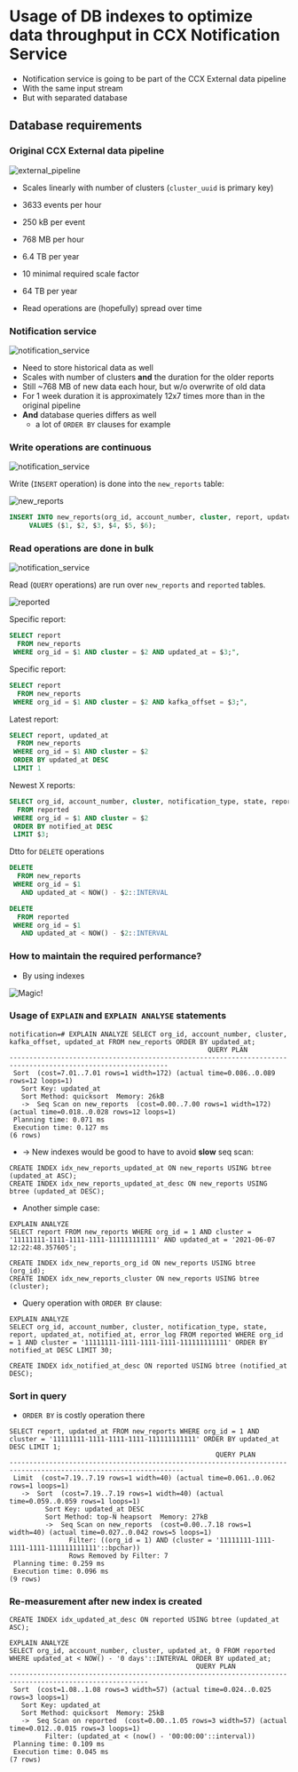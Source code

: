 # Usage of DB indexes to optimize data throughput in CCX Notification Service

* Notification service is going to be part of the CCX External data pipeline
* With the same input stream
* But with separated database

## Database requirements

### Original CCX External data pipeline

![external_pipeline](external-pipeline-animation.gif)

* Scales linearly with number of clusters (`cluster_uuid` is primary key)
* 3633 events per hour
* 250 kB per event
* 768 MB per hour
* 6.4 TB per year
* 10 minimal required scale factor
* 64 TB per year

* Read operations are (hopefully) spread over time

### Notification service

![notification_service](notification-service2.png)

* Need to store historical data as well
* Scales with number of clusters **and** the duration for the older reports
* Still ~768 MB of new data each hour, but w/o overwrite of old data
* For 1 week duration it is approximately 12x7 times more than in the original pipeline
* **And** database queries differs as well
    - a lot of `ORDER BY` clauses for example

### Write operations are continuous

![notification_service](notification-service2A.png)

Write (`INSERT` operation) is done into the `new_reports` table:

![new_reports](new_reports.png)

```sql
INSERT INTO new_reports(org_id, account_number, cluster, report, updated_at, kafka_offset)
     VALUES ($1, $2, $3, $4, $5, $6);
```

### Read operations are done in bulk

![notification_service](notification-service2B.png)

Read (`QUERY` operations) are run over `new_reports` and `reported` tables.

![reported](reported.png)

Specific report:

```sql
SELECT report
  FROM new_reports
 WHERE org_id = $1 AND cluster = $2 AND updated_at = $3;",
```

Specific report:

```sql
SELECT report
  FROM new_reports
 WHERE org_id = $1 AND cluster = $2 AND kafka_offset = $3;",
```

Latest report:

```sql
SELECT report, updated_at
  FROM new_reports
 WHERE org_id = $1 AND cluster = $2
 ORDER BY updated_at DESC
 LIMIT 1
```

Newest X reports:

```sql
SELECT org_id, account_number, cluster, notification_type, state, report, updated_at, notified_at, error_log
  FROM reported
 WHERE org_id = $1 AND cluster = $2
 ORDER BY notified_at DESC
 LIMIT $3;
```

Dtto for `DELETE` operations

```sql
DELETE
  FROM new_reports
 WHERE org_id = $1
   AND updated_at < NOW() - $2::INTERVAL 
```

```sql
DELETE
  FROM reported
 WHERE org_id = $1
   AND updated_at < NOW() - $2::INTERVAL
```

### How to maintain the required performance?

* By using indexes

![Magic!](magic.jpg)

### Usage of `EXPLAIN` and `EXPLAIN ANALYSE` statements

```
notification=# EXPLAIN ANALYZE SELECT org_id, account_number, cluster, kafka_offset, updated_at FROM new_reports ORDER BY updated_at;
                                                  QUERY PLAN                                                  
--------------------------------------------------------------------------------------------------------------
 Sort  (cost=7.01..7.01 rows=1 width=172) (actual time=0.086..0.089 rows=12 loops=1)
   Sort Key: updated_at
   Sort Method: quicksort  Memory: 26kB
   ->  Seq Scan on new_reports  (cost=0.00..7.00 rows=1 width=172) (actual time=0.018..0.028 rows=12 loops=1)
 Planning time: 0.071 ms
 Execution time: 0.127 ms
(6 rows)
```

* -> New indexes would be good to have to avoid **slow** seq scan:

```
CREATE INDEX idx_new_reports_updated_at ON new_reports USING btree (updated_at ASC);
CREATE INDEX idx_new_reports_updated_at_desc ON new_reports USING btree (updated_at DESC);
```

* Another simple case:

```
EXPLAIN ANALYZE
SELECT report FROM new_reports WHERE org_id = 1 AND cluster = '11111111-1111-1111-1111-111111111111' AND updated_at = '2021-06-07 12:22:48.357605';

CREATE INDEX idx_new_reports_org_id ON new_reports USING btree (org_id);
CREATE INDEX idx_new_reports_cluster ON new_reports USING btree (cluster);
```

* Query operation with `ORDER BY` clause:

```
EXPLAIN ANALYZE
SELECT org_id, account_number, cluster, notification_type, state, report, updated_at, notified_at, error_log FROM reported WHERE org_id = 1 AND cluster = '11111111-1111-1111-1111-111111111111' ORDER BY notified_at DESC LIMIT 30;

CREATE INDEX idx_notified_at_desc ON reported USING btree (notified_at DESC);
```

### Sort in query

* `ORDER BY` is costly operation there

```
SELECT report, updated_at FROM new_reports WHERE org_id = 1 AND cluster = '11111111-1111-1111-1111-111111111111' ORDER BY updated_at DESC LIMIT 1;
                                                    QUERY PLAN                                                    
------------------------------------------------------------------------------------------------------------------
 Limit  (cost=7.19..7.19 rows=1 width=40) (actual time=0.061..0.062 rows=1 loops=1)
   ->  Sort  (cost=7.19..7.19 rows=1 width=40) (actual time=0.059..0.059 rows=1 loops=1)
         Sort Key: updated_at DESC
         Sort Method: top-N heapsort  Memory: 27kB
         ->  Seq Scan on new_reports  (cost=0.00..7.18 rows=1 width=40) (actual time=0.027..0.042 rows=5 loops=1)
               Filter: ((org_id = 1) AND (cluster = '11111111-1111-1111-1111-111111111111'::bpchar))
               Rows Removed by Filter: 7
 Planning time: 0.259 ms
 Execution time: 0.096 ms
(9 rows)
```

### Re-measurement after new index is created

```
CREATE INDEX idx_updated_at_desc ON reported USING btree (updated_at ASC);
```

```
EXPLAIN ANALYZE
SELECT org_id, account_number, cluster, updated_at, 0 FROM reported WHERE updated_at < NOW() - '0 days'::INTERVAL ORDER BY updated_at;
                                               QUERY PLAN                                                
---------------------------------------------------------------------------------------------------------
 Sort  (cost=1.08..1.08 rows=3 width=57) (actual time=0.024..0.025 rows=3 loops=1)
   Sort Key: updated_at
   Sort Method: quicksort  Memory: 25kB
   ->  Seq Scan on reported  (cost=0.00..1.05 rows=3 width=57) (actual time=0.012..0.015 rows=3 loops=1)
         Filter: (updated_at < (now() - '00:00:00'::interval))
 Planning time: 0.109 ms
 Execution time: 0.045 ms
(7 rows)
```

